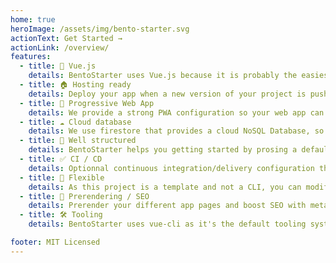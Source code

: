 ```yaml
---
home: true
heroImage: /assets/img/bento-starter.svg
actionText: Get Started →
actionLink: /overview/
features:
  - title: 💚 Vue.js
    details: BentoStarter uses Vue.js because it is probably the easiest js framework to learn today.
  - title: 🏠 Hosting ready
    details: Deploy your app when a new version of your project is pushed, thanks to Firebase hosting.
  - title: 🚀 Progressive Web App
    details: We provide a strong PWA configuration so your web app can be used as a mobile (IOS / Android) or desktop application.
  - title: ☁️ Cloud database
    details: We use firestore that provides a cloud NoSQL Database, so you can focus on writing your web app code.
  - title: 📁 Well structured
    details: BentoStarter helps you getting started by prosing a default app structure based on best practices.
  - title: ✅ CI / CD
    details: Optionnal continuous integration/delivery configuration that helps you to control your code quality before deployment.
  - title: 🙌 Flexible
    details: As this project is a template and not a CLI, you can modify the whole project according to you needs.
  - title: 🔎 Prerendering / SEO
    details: Prerender your different app pages and boost SEO with meta-data description per page.
  - title: 🛠 Tooling
    details: BentoStarter uses vue-cli as it's the default tooling system for Vue.js.

footer: MIT Licensed
---
```

